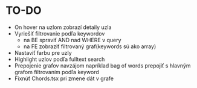 # TO-DO

- On hover na uzlom zobrazí detaily uzla
- Vyriešiť filtrovanie podľa keywordov 
    - na BE spraviť AND nad WHERE v query
    - na FE zobraziť filtrovaný graf(keywords sú ako array)
- Nastaviť farbu pre uzly 
- Highlight uzlov podľa fulltext search
- Prepojenie grafov navzájom napríklad bag of words prepojiť s hlavným grafom filtrovaním podľa keyword
- Fixnúť Chords.tsx pri zmene dát v grafe
